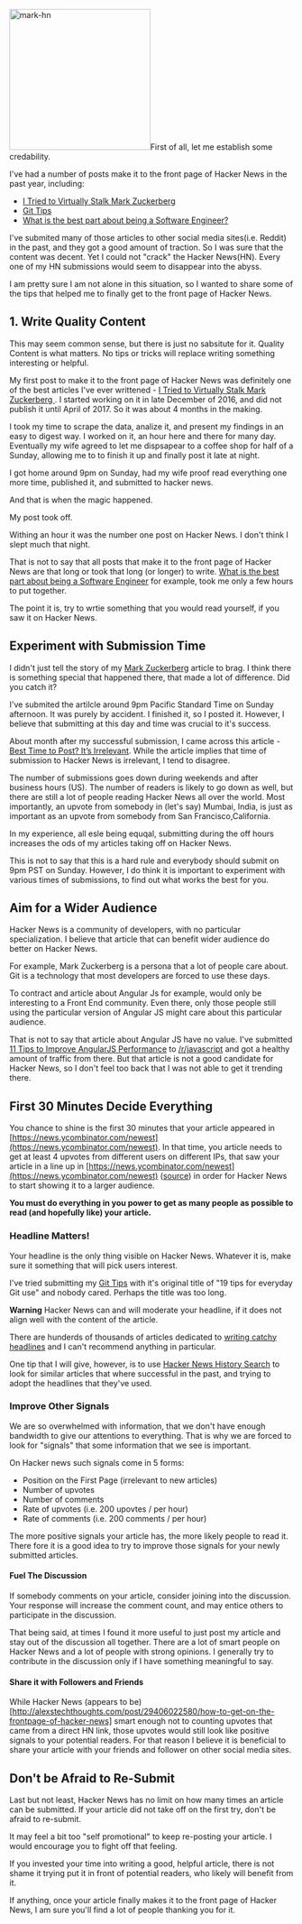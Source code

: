 <a href="http://www.alexkras.com/wp-content/uploads/mark-hn.png"><img src="http://www.alexkras.com/wp-content/uploads/mark-hn.png" alt="mark-hn" width="250" class="alignright wp-image-1185" /></a>First of all, let me establish some credability.

I've had a number of posts make it to the front page of Hacker News in the past year, including:

- [I Tried to Virtually Stalk Mark Zuckerberg ](https://news.ycombinator.com/item?id=11419800)
- [Git Tips](https://news.ycombinator.com/item?id=11532281)
- [What is the best part about being a Software Engineer?](https://news.ycombinator.com/item?id=11586779)

I've submited many of those articles to other social media sites(i.e. Reddit) in the past, and they got a good amount of traction. So I was sure that the content was decent. Yet I could not "crack" the Hacker News(HN). Every one of my HN submissions would seem to disappear into the abyss. 

I am pretty sure I am not alone in this situation, so I wanted to share some of the tips that helped me to finally get to the front page of Hacker News.

## 1. Write Quality Content

This may seem common sense, but there is just no sabsitute for it. Quality Content is what matters. No tips or tricks will replace writing something interesting or helpful.

My first post to make it to the front page of Hacker News was definitely one of the best articles I've ever writtened - [I Tried to Virtually Stalk Mark Zuckerberg ](http://www.alexkras.com/i-tried-to-virtually-stalk-mark-zuckerberg/). I started working on it in late December of 2016, and did not publish it until April of 2017. So it was about 4 months in the making.

I took my time to scrape the data, analize it, and present my findings in an easy to digest way. I worked on it, an hour here and there for many day. Eventually my wife agreed to let me dispsapear to a coffee shop for half of a Sunday, allowing me to to finish it up and finally post it late at night.

I got home around 9pm on Sunday, had my wife proof read everything one more time, published it, and submitted to hacker news.

And that is when the magic happened. 

My post took off.

Withing an hour it was the number one post on Hacker News. I don't think I slept much that night.

That is not to say that all posts that make it to the front page of Hacker News are that long or took that long (or longer) to write. [What is the best part about being a Software Engineer](http://www.alexkras.com/what-is-the-best-part-about-being-a-software-engineer/) for example, took me only a few hours to put together.

The point it is, try to wrtie something that you would read yourself, if you saw it on Hacker News.

## Experiment with Submission Time

I didn't just tell the story of my [Mark Zuckerberg](http://www.alexkras.com/i-tried-to-virtually-stalk-mark-zuckerberg/) article to brag. I think there is something special that happened there, that made a lot of difference. Did you catch it?

I've submited the artilcle around 9pm Pacific Standard Time on Sunday afternoon. It was purely by accident. I finished it, so I posted it. However, I believe that submitting at this day and time was crucial to it's success.

About month after my successful submission, I came across this article - [Best Time to Post? It’s Irrelevant](https://antontarasenko.com/2015/04/23/best-time-to-post-its-irrelevant/). While the article implies that time of submission to Hacker News is irrelevant, I tend to disagree.

The number of submissions goes down during weekends and after business hours (US). The number of readers is likely to go down as well, but there are still a lot of people reading Hacker News all over the world. Most importantly, an upvote from somebody in (let's say) Mumbai, India, is just as important as an upvote from somebody from San Francisco,California. 

In my experience, all esle being equqal, submitting during the off hours increases the ods of my articles taking off on Hacker News.

This is not to say that this is a hard rule and everybody should submit on 9pm PST on Sunday. However, I do think it is important to experiment with various times of submissions, to find out what works the best for you.

## Aim for a Wider Audience

Hacker News is a community of developers, with no particular specialization. I believe that article that can benefit wider audience do better on Hacker News.

For example, Mark Zuckerberg is a persona that a lot of people care about. Git is a technology that most developers are forced to use these days.

To contract and article about Angular Js for example, would only be interesting to a Front End community. Even there, only those people still using the particular version of Angular JS might care about this particular audience. 

That is not to say that article about Angular JS have no value. I've submitted [11 Tips to Improve AngularJS Performance](http://www.alexkras.com/11-tips-to-improve-angularjs-performance/) to [/r/javascript](https://www.reddit.com/r/javascript/comments/344ql0/11_tips_to_improve_angularjs_performance/) and got a healthy amount of traffic from there. But that article is not a good candidate for Hacker News, so I don't feel too back that I was not able to get it trending there.

## First 30 Minutes Decide Everything

You chance to shine is the first 30 minutes that your article appeared in [https://news.ycombinator.com/newest](https://news.ycombinator.com/newest). In that time, you article needs to get at least 4 upvotes from different users on different IPs, that saw your article in a line up in [https://news.ycombinator.com/newest](https://news.ycombinator.com/newest) ([source](http://alexstechthoughts.com/post/29406022580/how-to-get-on-the-frontpage-of-hacker-news)) in order for Hacker News to start showing it to a larger audience. 

**You must do everything in you power to get as many people as possible to read (and hopefully like) your article.**

### Headline Matters!

Your headline is the only thing visible on Hacker News. Whatever it is, make sure it something that will pick users interest.

I've tried submitting my [Git Tips](https://news.ycombinator.com/item?id=11532281) with it's original title of "19 tips for everyday Git use" and nobody cared. Perhaps the title was too long.

**Warning** Hacker News can and will moderate your headline, if it does not align well with the content of the article. 

There are hunderds of thousands of articles dedicated to [writing catchy headlines](https://www.google.com/search?q=how+to+write+a+catchy+headline&rlz=1C5CHFA_enUS702US702&oq=how+to+write+a+catchy+headline&aqs=chrome..69i57.4946j0j4&sourceid=chrome&ie=UTF-8) and I can't recommend anything in particular.

One tip that I will give, however, is to use [Hacker News History Search](https://hn.algolia.com) to look for similar articles that where successful in the past, and trying to adopt the headlines that they've used.
  

### Improve Other Signals

We are so overwhelmed with information, that we don't have enough bandwidth to give our attentions to everything. That is why we are forced to look for "signals" that some information that we see is important. 

On Hacker news such signals come in 5 forms:

- Position on the First Page (irrelevant to new articles) 
- Number of upvotes
- Number of comments
- Rate of upvotes (i.e. 200 upovtes / per hour)
- Rate of comments (i.e. 200 comments / per hour)

The more positive signals your article has, the more likely people to read it. There fore it is a good idea to try to improve those signals for your newly submitted articles.

#### Fuel The Discussion
If somebody comments on your article, consider joining into the discussion. Your response will increase the comment count, and may entice others to participate in the discussion.

That being said, at times I found it more useful to just post my article and stay out of the discussion all together. There are a lot of smart people on Hacker News and a lot of people with strong opinions. I generally try to contribute in the discussion only if I have something meaningful to say. 

#### Share it with Followers and Friends

While Hacker News (appears to be)[http://alexstechthoughts.com/post/29406022580/how-to-get-on-the-frontpage-of-hacker-news] smart enough not to counting upvotes that came from a direct HN link, those upvotes would still look like positive signals to your potential readers. For that reason I believe it is beneficial to share your article with your friends and follower on other social media sites.

## Don't be Afraid to Re-Submit

Last but not least, Hacker News has no limit on how many times an article can be submitted. If your article did not take off on the first try, don't be afraid to re-submit. 

It may feel a bit too "self promotional" to keep re-posting your article. I would encourage you to fight off that feeling.

If you invested your time into writing a good, helpful article, there is not shame it trying put it in front of potential readers, who likely will benefit from it. 

If anything, once your article finally makes it to the front page of Hacker News, I am sure you'll find a lot of people thanking you for it.